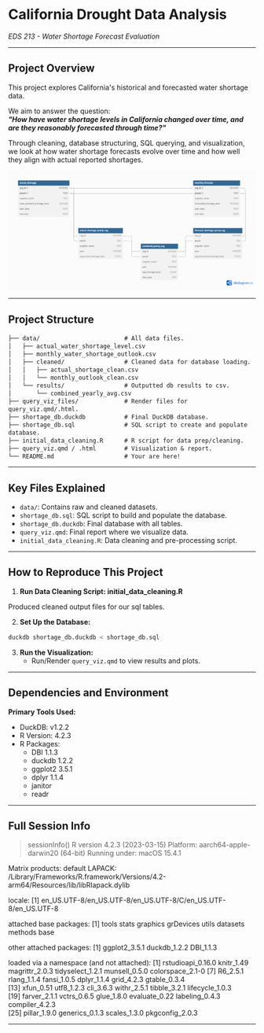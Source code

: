 # **California Drought Data Analysis**  
*EDS 213 - Water Shortage Forecast Evaluation*

---

## **Project Overview**

This project explores California's historical and forecasted water shortage data.  

We aim to answer the question:  
**_"How have water shortage levels in California changed over time, and are they reasonably forecasted through time?"_**

Through cleaning, database structuring, SQL querying, and visualization, we look at how water shortage forecasts evolve over time and how well they align with actual reported shortages.

![Database Diagram](images/dbdiagram.png)

---

## **Project Structure**

```plaintext
├── data/                        # All data files.
│   ├── actual_water_shortage_level.csv
│   ├── monthly_water_shortage_outlook.csv
│   ├── cleaned/                 # Cleaned data for database loading.
│   │   ├── actual_shortage_clean.csv
│   │   └── monthly_outlook_clean.csv
│   └── results/                 # Outputted db results to csv.
│       └── combined_yearly_avg.csv
├── query_viz_files/             # Render files for query_viz.qmd/.html.
├── shortage_db.duckdb           # Final DuckDB database.
├── shortage_db.sql              # SQL script to create and populate database.
├── initial_data_cleaning.R      # R script for data prep/cleaning.
├── query_viz.qmd / .html        # Visualization & report.
└── README.md                    # Your are here!
```

---

## **Key Files Explained**

- `data/`: Contains raw and cleaned datasets.
- `shortage_db.sql`: SQL script to build and populate the database.
- `shortage_db.duckdb`: Final database with all tables.
- `query_viz.qmd`: Final report where we visualize data.
- `initial_data_cleaning.R`: Data cleaning and pre-processing script.

---

## **How to Reproduce This Project**

1. **Run Data Cleaning Script: initial_data_cleaning.R**

Produced cleaned output files for our sql tables.

2. **Set Up the Database:**

```bash
duckdb shortage_db.duckdb < shortage_db.sql
```

3. **Run the Visualization:**
   - Run/Render `query_viz.qmd` to view results and plots.

---

## **Dependencies and Environment**

**Primary Tools Used:**
- DuckDB: v1.2.2  
- R Version: 4.2.3  
- R Packages:
  - DBI 1.1.3  
  - duckdb 1.2.2  
  - ggplot2 3.5.1  
  - dplyr 1.1.4  
  - janitor  
  - readr  
---

## **Full Session Info**

> sessionInfo()
R version 4.2.3 (2023-03-15)
Platform: aarch64-apple-darwin20 (64-bit)
Running under: macOS 15.4.1

Matrix products: default
LAPACK: /Library/Frameworks/R.framework/Versions/4.2-arm64/Resources/lib/libRlapack.dylib

locale:
[1] en_US.UTF-8/en_US.UTF-8/en_US.UTF-8/C/en_US.UTF-8/en_US.UTF-8

attached base packages:
[1] tools     stats     graphics  grDevices utils     datasets  methods   base     

other attached packages:
[1] ggplot2_3.5.1 duckdb_1.2.2  DBI_1.1.3    

loaded via a namespace (and not attached):
 [1] rstudioapi_0.16.0 knitr_1.49        magrittr_2.0.3    tidyselect_1.2.1  munsell_0.5.0     colorspace_2.1-0 
 [7] R6_2.5.1          rlang_1.1.4       fansi_1.0.5       dplyr_1.1.4       grid_4.2.3        gtable_0.3.4     
[13] xfun_0.51         utf8_1.2.3        cli_3.6.3         withr_2.5.1       tibble_3.2.1      lifecycle_1.0.3  
[19] farver_2.1.1      vctrs_0.6.5       glue_1.8.0        evaluate_0.22     labeling_0.4.3    compiler_4.2.3   
[25] pillar_1.9.0      generics_0.1.3    scales_1.3.0      pkgconfig_2.0.3  

---

